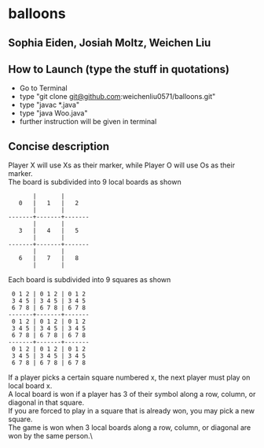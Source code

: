 # balloons

## Sophia Eiden, Josiah Moltz, Weichen Liu

## How to Launch (type the stuff in quotations)
* Go to Terminal
* type "git clone git@github.com:weichenliu0571/balloons.git"
* type "javac *.java"
* type "java Woo.java"
* further instruction will be given in terminal

## Concise description
Player X will use Xs as their marker, while Player O will use Os as their marker.\
The board is subdivided into 9 local boards as shown
```
       |       |
   0   |   1   |   2
       |       |
-------+-------+-------
       |       |
   3   |   4   |   5
       |       |
-------+-------+-------
       |       |
   6   |   7   |   8
       |       |
```
Each board is subdivided into 9 squares as shown
```
 0 1 2 | 0 1 2 | 0 1 2
 3 4 5 | 3 4 5 | 3 4 5
 6 7 8 | 6 7 8 | 6 7 8
-------+-------+-------
 0 1 2 | 0 1 2 | 0 1 2
 3 4 5 | 3 4 5 | 3 4 5
 6 7 8 | 6 7 8 | 6 7 8
-------+-------+-------
 0 1 2 | 0 1 2 | 0 1 2
 3 4 5 | 3 4 5 | 3 4 5
 6 7 8 | 6 7 8 | 6 7 8
```
If a player picks a certain square numbered x, the next player must play on local board x.\
A local board is won if a player has 3 of their symbol along a row, column, or diagonal in that square.\
If you are forced to play in a square that is already won, you may pick a new square.\
The game is won when 3 local boards along a row, column, or diagonal are won by the same person.\


##
